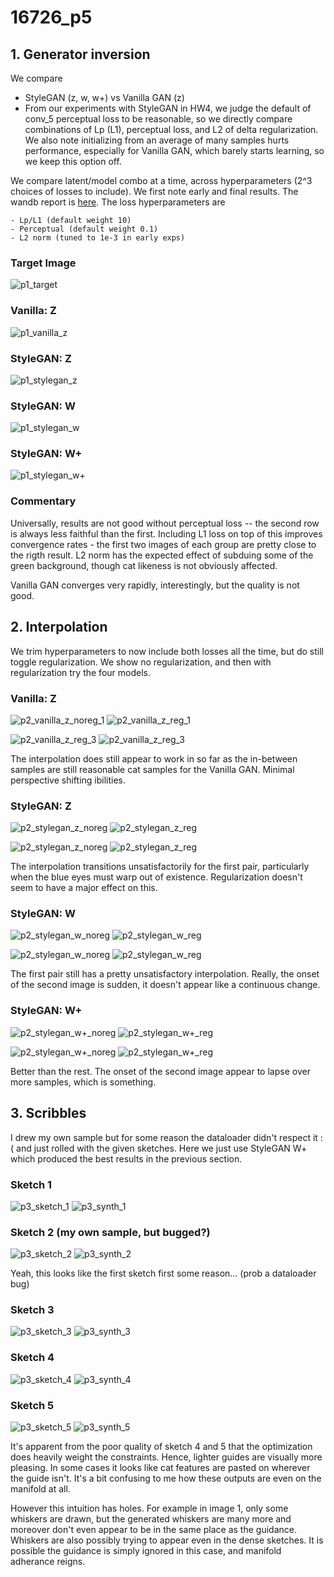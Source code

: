 # 16726_p5

## 1. Generator inversion

We compare
- StyleGAN (z, w, w+) vs Vanilla GAN (z)
- From our experiments with StyleGAN in HW4, we judge the default of conv_5 perceptual loss to be reasonable, so we directly compare combinations of Lp (L1), perceptual loss, and L2 of delta regularization. We also note initializing from an average of many samples hurts performance, especially for Vanilla GAN, which barely starts learning, so we keep this option off.

We compare latent/model combo at a time, across hyperparameters (2^3 choices of losses to include). We first note early and final results. The wandb report is [here](https://wandb.ai/joelye9/16726_p5/reports/Part-1-Inverse-Projection--Vmlldzo0MDc1NjE3). The loss hyperparameters are
```
- Lp/L1 (default weight 10)
- Perceptual (default weight 0.1)
- L2 norm (tuned to 1e-3 in early exps)
```

### Target Image
![p1_target](./figures/p1_data.png)

### Vanilla: Z
![p1_vanilla_z](./figures/p1_vanilla_z.png)

### StyleGAN: Z

![p1_stylegan_z](./figures/p1_stylegan_z.png)

### StyleGAN: W

![p1_stylegan_w](./figures/p1_stylegan_w.png)

### StyleGAN: W+

![p1_stylegan_w+](./figures/p1_stylegan_wp.png)


### Commentary
Universally, results are not good without perceptual loss -- the second row is always less faithful than the first. Including L1 loss on top of this improves convergence rates - the first two images of each group are pretty close to the rigth result. L2 norm has the expected effect of subduing some of the green background, though cat likeness is not obviously affected.

Vanilla GAN converges very rapidly, interestingly, but the quality is not good.


## 2. Interpolation
We trim hyperparameters to now include both losses all the time, but do still toggle regularization. We show no regularization, and then with regularization try the four models.

### Vanilla: Z

![p2_vanilla_z_noreg_1](./output/interpolate/1_vanilla_z_0.gif)
![p2_vanilla_z_reg_1](./output/interpolate/1_vanilla_z_0.001.gif)

![p2_vanilla_z_reg_3](./output/interpolate/3_vanilla_z_0.gif)
![p2_vanilla_z_reg_3](./output/interpolate/3_vanilla_z_0.001.gif)

The interpolation does still appear to work in so far as the in-between samples are still reasonable cat samples for the Vanilla GAN.  Minimal perspective shifting ibilities.

### StyleGAN: Z

![p2_stylegan_z_noreg](./output/interpolate/1_stylegan_z_0.gif)
![p2_stylegan_z_reg](./output/interpolate/1_stylegan_z_0.001.gif)

![p2_stylegan_z_noreg](./output/interpolate/3_stylegan_z_0.gif)
![p2_stylegan_z_reg](./output/interpolate/3_stylegan_z_0.001.gif)

The interpolation transitions unsatisfactorily for the first pair, particularly when the blue eyes must warp out of existence. Regularization doesn't seem to have a major effect on this.

### StyleGAN: W

![p2_stylegan_w_noreg](./output/interpolate/1_stylegan_w_0.gif)
![p2_stylegan_w_reg](./output/interpolate/1_stylegan_w_0.001.gif)

![p2_stylegan_w_noreg](./output/interpolate/3_stylegan_w_0.gif)
![p2_stylegan_w_reg](./output/interpolate/3_stylegan_w_0.001.gif)

The first pair still has a pretty unsatisfactory interpolation.  Really, the onset of the second image is sudden, it doesn't appear like a continuous change.

### StyleGAN: W+

![p2_stylegan_w+_noreg](./output/interpolate/1_stylegan_w+_0.gif)
![p2_stylegan_w+_reg](./output/interpolate/1_stylegan_w+_0.001.gif)

![p2_stylegan_w+_noreg](./output/interpolate/3_stylegan_w+_0.gif)
![p2_stylegan_w+_reg](./output/interpolate/3_stylegan_w+_0.001.gif)

Better than the rest. The onset of the second image appear to lapse over more samples, which is something.

## 3. Scribbles

I drew my own sample but for some reason the dataloader didn't respect it :( and just rolled with the given sketches. Here we just use StyleGAN W+ which produced the best results in the previous section.

### Sketch 1

![p3_sketch_1](./output/draw/0_data.png)
![p3_synth_1](./output/draw/0_stylegan_w+_perc-0.01_l1-10-l2-0.001_8000.png)

### Sketch 2 (my own sample, but bugged?)

![p3_sketch_2](./output/draw/1_data.png)
![p3_synth_2](./output/draw/1_stylegan_w+_perc-0.01_l1-10-l2-0.001_8000.png)

Yeah, this looks like the first sketch first some reason... (prob a dataloader bug)

### Sketch 3

![p3_sketch_3](./output/draw/2_data.png)
![p3_synth_3](./output/draw/2_stylegan_w+_perc-0.01_l1-10-l2-0.001_8000.png)

### Sketch 4

![p3_sketch_4](./output/draw/3_data.png)
![p3_synth_4](./output/draw/3_stylegan_w+_perc-0.01_l1-10-l2-0.001_8000.png)

### Sketch 5
![p3_sketch_5](./output/draw/4_data.png)
![p3_synth_5](./output/draw/4_stylegan_w+_perc-0.01_l1-10-l2-0.001_8000.png)

It's apparent from the poor quality of sketch 4 and 5 that the optimization does heavily weight the constraints. Hence, lighter guides are visually more pleasing. In some cases it looks like cat features are pasted on wherever the guide isn't. It's a bit confusing to me how these outputs are even on the manifold at all.

However this intuition has holes. For example in image 1, only some whiskers are drawn, but the generated whiskers are many more and moreover don't even appear to be in the same place as the guidance. Whiskers are also possibly trying to appear even in the dense sketches. It is possible the guidance is simply ignored in this case, and manifold adherance reigns.